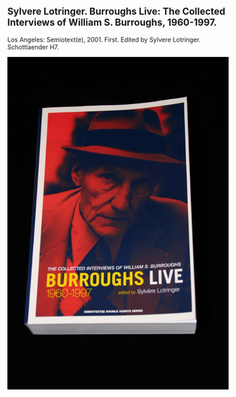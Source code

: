 ## Sylvere Lotringer. Burroughs Live: The Collected Interviews of William S. Burroughs, 1960-1997.

Los Angeles: Semiotext(e), 2001. First.  Edited by Sylvere Lotringer. Schottlaender H7.

![Burroughs Live: The Collected Interviews of William S. Burroughs, 1960-1997](../assets/images/burroughs-live-the-collected-2.jpg)
